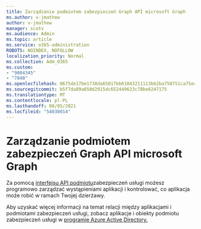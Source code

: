 ```yaml
---
title: Zarządzanie podmiotem zabezpieczeń Graph API microsoft Graph
ms.author: v-jmathew
author: v-jmathew
manager: scotv
ms.audience: Admin
ms.topic: article
ms.service: o365-administration
ROBOTS: NOINDEX, NOFOLLOW
localization_priority: Normal
ms.collection: Adm_O365
ms.custom:
- "9004345"
- "7848"
ms.openlocfilehash: 0675de17be1738da65017bb61043211113b62ba758751ca75ea4926683006e38
ms.sourcegitcommit: b5f7da89a650d2915dc652449623c78be6247175
ms.translationtype: MT
ms.contentlocale: pl-PL
ms.lasthandoff: 08/05/2021
ms.locfileid: "54038014"
---
```

# <a name="use-microsoft-graph-api-to-manage-service-principal"></a>Zarządzanie podmiotem zabezpieczeń Graph API microsoft Graph

Za pomocą [interfejsu API podmiotu](https://docs.microsoft.com/graph/api/resources/serviceprincipal)zabezpieczeń usługi możesz programowo zarządzać wystąpieniami aplikacji i kontrolować, co aplikacja może robić w ramach Twojej dzierżawy.

Aby uzyskać więcej informacji na temat relacji między aplikacjami i podmiotami zabezpieczeń usługi, zobacz aplikacje i obiekty podmiotu zabezpieczeń usługi w [programie Azure Active Directory.](https://docs.microsoft.com/azure/active-directory/develop/app-objects-and-service-principals)

